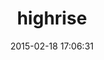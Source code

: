 ---
layout: post
title:  "highrise"
repo:   "tapajos/highrise"
date:   2015-02-18 17:06:31
gemurl: http://github.com/tapajos/highrise
---